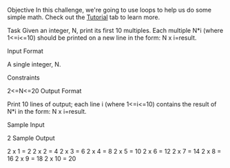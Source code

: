 Objective 
In this challenge, we're going to use loops to help us do some simple math. Check out the [Tutorial](https://www.hackerrank.com/challenges/30-loops/tutorial) tab to learn more.

Task 
Given an integer, N, print its first 10 multiples. Each multiple N*i (where 1<=i<=10) should be printed on a new line in the form: N x i=result.

Input Format

A single integer, N.

Constraints

2<=N<=20
Output Format

Print 10 lines of output; each line i (where 1<=i<=10) contains the result of N*i in the form: N x i=result.

Sample Input

2
Sample Output

2 x 1 = 2
2 x 2 = 4
2 x 3 = 6
2 x 4 = 8
2 x 5 = 10
2 x 6 = 12
2 x 7 = 14
2 x 8 = 16
2 x 9 = 18
2 x 10 = 20